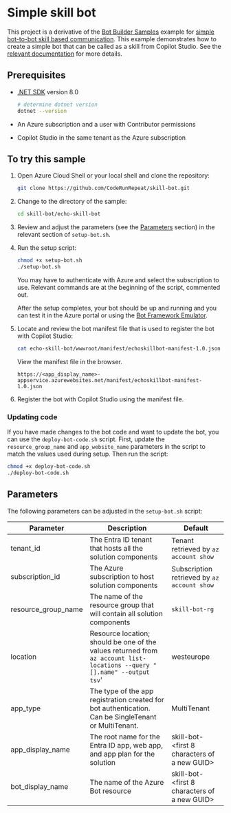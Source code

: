 # Simple skill bot

This project is a derivative of the [Bot Builder Samples](https://github.com/microsoft/BotBuilder-Samples) example for
[simple bot-to-bot skill based communication](https://github.com/microsoft/BotBuilder-Samples/tree/main/samples/csharp_dotnetcore/80.skills-simple-bot-to-bot).
This example demonstrates how to create a simple bot that can be called as a skill from Copilot Studio. See
the [relevant documentation](https://learn.microsoft.com/en-us/azure/bot-service/skill-pva?view=azure-bot-service-4.0)
for more details.

## Prerequisites

- [.NET SDK](https://dotnet.microsoft.com/download) version 8.0

  ```bash
  # determine dotnet version
  dotnet --version
  ```

- An Azure subscription and a user with Contributor permissions
- Copilot Studio in the same tenant as the Azure subscription

## To try this sample

1. Open Azure Cloud Shell or your local shell and clone the repository:

    ```bash
    git clone https://github.com/CodeRunRepeat/skill-bot.git
    ```

1. Change to the directory of the sample:

    ```bash
    cd skill-bot/echo-skill-bot
    ```

1. Review and adjust the parameters (see the [Parameters](#parameters) section) in the relevant section of `setup-bot.sh`.

1. Run the setup script:

    ```bash
    chmod +x setup-bot.sh
    ./setup-bot.sh
    ```

    You may have to authenticate with Azure and select the subscription to use. Relevant commands are at the beginning of the script, commented out.

    After the setup completes, your bot should be up and running and you can test it in the Azure portal
    or using the [Bot Framework Emulator](https://github.com/microsoft/botframework-emulator).

1. Locate and review the bot manifest file that is used to register the bot with Copilot Studio:

    ```bash
    cat echo-skill-bot/wwwroot/manifest/echoskillbot-manifest-1.0.json
    ```

    View the manifest file in the browser.

    ```url
    https://<app_display_name>-appservice.azurewebsites.net/manifest/echoskillbot-manifest-1.0.json
    ```

1. Register the bot with Copilot Studio using the manifest file.

### Updating code

If you have made changes to the bot code and want to update the bot, you can use the `deploy-bot-code.sh` script.
First, update the `resource_group_name` and `app_website_name` parameters in the script to match the values used during setup.
Then run the script:

```bash
chmod +x deploy-bot-code.sh
./deploy-bot-code.sh
```

## Parameters

The following parameters can be adjusted in the `setup-bot.sh` script:

| Parameter | Description | Default |
| --- | --- | --- |
| tenant_id | The Entra ID tenant that hosts all the solution components | Tenant retrieved by `az account show` |
| subscription_id | The Azure subscription to host solution components | Subscription retrieved by `az account show` |
| resource_group_name | The name of the resource group that will contain all solution components | `skill-bot-rg` |
| location | Resource location; should be one of the values returned from `az account list-locations --query "[].name" --output tsv`' | westeurope |
| app_type | The type of the app registration created for bot authentication. Can be SingleTenant or MultiTenant. | MultiTenant |
| app_display_name | The root name for the Entra ID app, web app, and app plan for the solution | skill-bot-<first 8 characters of a new GUID> |
| bot_display_name | The name of the Azure Bot resource | skill-bot-<first 8 characters of a new GUID> |
